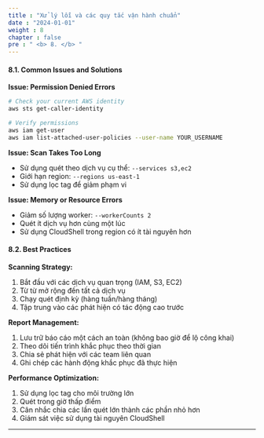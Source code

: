 ```yaml
---
title : "Xử lý lỗi và các quy tắc vận hành chuẩn"
date : "2024-01-01" 
weight : 8 
chapter : false
pre : " <b> 8. </b> "
---
```

#### 8.1. Common Issues and Solutions

**Issue: Permission Denied Errors**
```bash
# Check your current AWS identity
aws sts get-caller-identity

# Verify permissions
aws iam get-user
aws iam list-attached-user-policies --user-name YOUR_USERNAME
```

**Issue: Scan Takes Too Long**
- Sử dụng quét theo dịch vụ cụ thể: `--services s3,ec2`
- Giới hạn region: `--regions us-east-1`
- Sử dụng lọc tag để giảm phạm vi

**Issue: Memory or Resource Errors**
- Giảm số lượng worker: `--workerCounts 2`
- Quét ít dịch vụ hơn cùng một lúc
- Sử dụng CloudShell trong region có ít tài nguyên hơn

#### 8.2. Best Practices

**Scanning Strategy:**
1. Bắt đầu với các dịch vụ quan trọng (IAM, S3, EC2)
2. Từ từ mở rộng đến tất cả dịch vụ
3. Chạy quét định kỳ (hàng tuần/hàng tháng)
4. Tập trung vào các phát hiện có tác động cao trước

**Report Management:**
1. Lưu trữ báo cáo một cách an toàn (không bao giờ để lộ công khai)
2. Theo dõi tiến trình khắc phục theo thời gian
3. Chia sẻ phát hiện với các team liên quan
4. Ghi chép các hành động khắc phục đã thực hiện

**Performance Optimization:**
1. Sử dụng lọc tag cho môi trường lớn
2. Quét trong giờ thấp điểm
3. Cân nhắc chia các lần quét lớn thành các phần nhỏ hơn
4. Giám sát việc sử dụng tài nguyên CloudShell

---